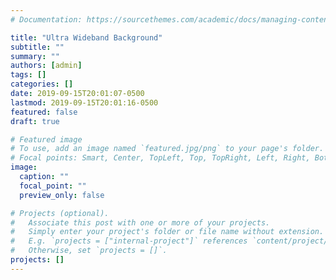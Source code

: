 ```yaml
---
# Documentation: https://sourcethemes.com/academic/docs/managing-content/

title: "Ultra Wideband Background"
subtitle: ""
summary: ""
authors: [admin]
tags: []
categories: []
date: 2019-09-15T20:01:07-0500
lastmod: 2019-09-15T20:01:16-0500
featured: false
draft: true

# Featured image
# To use, add an image named `featured.jpg/png` to your page's folder.
# Focal points: Smart, Center, TopLeft, Top, TopRight, Left, Right, BottomLeft, Bottom, BottomRight.
image:
  caption: ""
  focal_point: ""
  preview_only: false

# Projects (optional).
#   Associate this post with one or more of your projects.
#   Simply enter your project's folder or file name without extension.
#   E.g. `projects = ["internal-project"]` references `content/project/deep-learning/index.md`.
#   Otherwise, set `projects = []`.
projects: []
---
```

